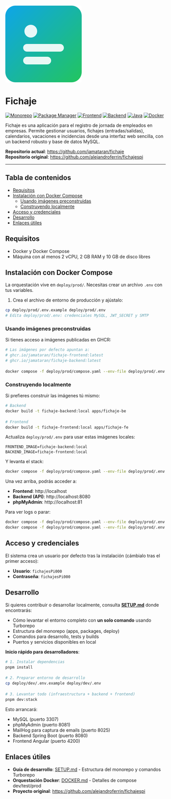 ![Fichaje logo](packages/brand/assets/logo.svg)

# Fichaje

[![Monorepo](https://img.shields.io/badge/monorepo-turborepo-6A5ACD)](https://turbo.build/repo)
[![Package Manager](https://img.shields.io/badge/pnpm-%E2%89%A58-blueviolet)](https://pnpm.io/)
[![Frontend](https://img.shields.io/badge/Angular-13-red)](https://angular.io/)
[![Backend](https://img.shields.io/badge/Spring%20Boot-2.5-brightgreen)](https://spring.io/projects/spring-boot)
[![Java](https://img.shields.io/badge/Java-11-orange)](https://adoptium.net/temurin/releases/)
[![Docker](https://img.shields.io/badge/Docker-Compose-informational)](deploy/)

Fichaje es una aplicación para el registro de jornada de empleados en empresas. Permite gestionar usuarios, fichajes (entradas/salidas), calendarios, vacaciones e incidencias desde una interfaz web sencilla, con un backend robusto y base de datos MySQL.

**Repositorio actual**: https://github.com/jamataran/fichaje  
**Repositorio original**: https://github.com/alejandroferrin/fichajespi

---

## Tabla de contenidos
- [Requisitos](#requisitos)
- [Instalación con Docker Compose](#instalación-con-docker-compose)
  - [Usando imágenes preconstruidas](#usando-imágenes-preconstruidas)
  - [Construyendo localmente](#construyendo-localmente)
- [Acceso y credenciales](#acceso-y-credenciales)
- [Desarrollo](#desarrollo)
- [Enlaces útiles](#enlaces-útiles)

## Requisitos
- Docker y Docker Compose
- Máquina con al menos 2 vCPU, 2 GB RAM y 10 GB de disco libres

## Instalación con Docker Compose

La orquestación vive en `deploy/prod/`. Necesitas crear un archivo `.env` con tus variables.

1) Crea el archivo de entorno de producción y ajústalo:

```bash
cp deploy/prod/.env.example deploy/prod/.env
# Edita deploy/prod/.env: credenciales MySQL, JWT_SECRET y SMTP
```

### Usando imágenes preconstruidas

Si tienes acceso a imágenes publicadas en GHCR:

```bash
# Las imágenes por defecto apuntan a:
# ghcr.io/jamataran/fichaje-frontend:latest
# ghcr.io/jamataran/fichaje-backend:latest

docker compose -f deploy/prod/compose.yaml --env-file deploy/prod/.env up -d
```

### Construyendo localmente

Si prefieres construir las imágenes tú mismo:

```bash
# Backend
docker build -t fichaje-backend:local apps/fichaje-be

# Frontend
docker build -t fichaje-frontend:local apps/fichaje-fe
```

Actualiza `deploy/prod/.env` para usar estas imágenes locales:

```
FRONTEND_IMAGE=fichaje-backend:local
BACKEND_IMAGE=fichaje-frontend:local
```

Y levanta el stack:

```bash
docker compose -f deploy/prod/compose.yaml --env-file deploy/prod/.env up -d
```

Una vez arriba, podrás acceder a:
- **Frontend**: http://localhost
- **Backend (API)**: http://localhost:8080
- **phpMyAdmin**: http://localhost:81

Para ver logs o parar:

```bash
docker compose -f deploy/prod/compose.yaml --env-file deploy/prod/.env logs -f
docker compose -f deploy/prod/compose.yaml --env-file deploy/prod/.env down
```

## Acceso y credenciales

El sistema crea un usuario por defecto tras la instalación (cámbialo tras el primer acceso):

- **Usuario**: `fichajesPi000`
- **Contraseña**: `fichajesPi000`

## Desarrollo

Si quieres contribuir o desarrollar localmente, consulta **[SETUP.md](SETUP.md)** donde encontrarás:

- Cómo levantar el entorno completo con **un solo comando** usando Turborepo
- Estructura del monorepo (apps, packages, deploy)
- Comandos para desarrollo, tests y builds
- Puertos y servicios disponibles en local

**Inicio rápido para desarrolladores**:

```bash
# 1. Instalar dependencias
pnpm install

# 2. Preparar entorno de desarrollo
cp deploy/dev/.env.example deploy/dev/.env

# 3. Levantar todo (infraestructura + backend + frontend)
pnpm dev:stack
```

Esto arrancará:
- MySQL (puerto 3307)
- phpMyAdmin (puerto 8081)
- MailHog para captura de emails (puerto 8025)
- Backend Spring Boot (puerto 8080)
- Frontend Angular (puerto 4200)

## Enlaces útiles
- **Guía de desarrollo**: [SETUP.md](SETUP.md) - Estructura del monorepo y comandos Turborepo
- **Orquestación Docker**: [DOCKER.md](DOCKER.md) - Detalles de compose dev/test/prod
- **Proyecto original**: https://github.com/alejandroferrin/fichajespi
